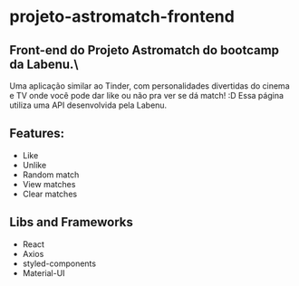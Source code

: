 # projeto-astromatch-frontend

## Front-end do Projeto Astromatch do bootcamp da Labenu.\
Uma aplicação similar ao Tinder, com personalidades divertidas do cinema e TV onde você pode dar like ou não pra ver se dá match! :D
Essa página utiliza uma API desenvolvida pela Labenu.

## Features:
* Like
* Unlike
* Random match
* View matches
* Clear matches

## Libs and Frameworks
* React
* Axios
* styled-components
* Material-UI
